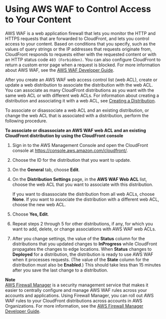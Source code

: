 # Using AWS WAF to Control Access to Your Content<a name="distribution-web-awswaf"></a>

AWS WAF is a web application firewall that lets you monitor the HTTP and HTTPS requests that are forwarded to CloudFront, and lets you control access to your content\. Based on conditions that you specify, such as the values of query strings or the IP addresses that requests originate from, CloudFront responds to requests either with the requested content or with an HTTP status code `403 (Forbidden)`\. You can also configure CloudFront to return a custom error page when a request is blocked\. For more information about AWS WAF, see the [AWS WAF Developer Guide](http://docs.aws.amazon.com/waf/latest/developerguide/)\.

After you create an AWS WAF web access control list \(web ACL\), create or update a web distribution to associate the distribution with the web ACL\. You can associate as many CloudFront distributions as you want with the same web ACL or with different web ACLs\. For information about creating a distribution and associating it with a web ACL, see [Creating a Distribution](distribution-web-creating-console.md)\.

To associate or disassociate a web ACL and an existing distribution, or change the web ACL that is associated with a distribution, perform the following procedure\.<a name="distribution-web-awswaf-procedure"></a>

**To associate or disassociate an AWS WAF web ACL and an existing CloudFront distribution by using the CloudFront console**

1. Sign in to the AWS Management Console and open the CloudFront console at [https://console\.aws\.amazon\.com/cloudfront/](https://console.aws.amazon.com/cloudfront/)\.

1. Choose the ID for the distribution that you want to update\.

1. On the **General** tab, choose **Edit**\.

1. On the **Distribution Settings** page, in the **AWS WAF Web ACL** list, choose the web ACL that you want to associate with this distribution\.

   If you want to disassociate the distribution from all web ACLs, choose **None**\. If you want to associate the distribution with a different web ACL, choose the new web ACL\.

1. Choose **Yes, Edit**\.

1. Repeat steps 2 through 5 for other distributions, if any, for which you want to add, delete, or change associations with AWS WAF web ACLs\.

1. After you change settings, the value of the **Status** column for the distributions that you updated changes to **InProgress** while CloudFront propagates the changes to edge locations\. When **Status** changes to **Deployed** for a distribution, the distribution is ready to use AWS WAF when it processes requests\. \(The value of the **State** column for the distribution must also be **Enabled**\.\) This should take less than 15 minutes after you save the last change to a distribution\.

**Note**  
[AWS Firewall Manager](https://aws.amazon.com/firewall-manager/) is a security management service that makes it easier to centrally configure and manage AWS WAF rules across your accounts and applications\. Using Firewall Manager, you can roll out AWS WAF rules to your CloudFront distributions across accounts in AWS Organizations\. For more information, see the [AWS Firewall Manager Developer Guide](https://docs.aws.amazon.com/waf/latest/developerguide/fms-chapter.html)\.
